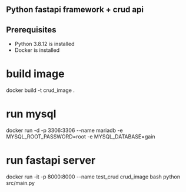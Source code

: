 ## Python fastapi framework + crud api


## Prerequisites
-   Python 3.8.12 is installed
-   Docker is installed

# build image
docker build -t crud_image .

# run mysql
docker run -d -p 3306:3306 --name mariadb -e MYSQL_ROOT_PASSWORD=root -e MYSQL_DATABASE=gain

# run fastapi server
docker run -it -p 8000:8000 --name test_crud crud_image bash python src/main.py
